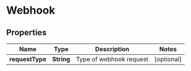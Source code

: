 

# Webhook


## Properties

Name | Type | Description | Notes
------------ | ------------- | ------------- | -------------
**requestType** | **String** | Type of webhook request |  [optional]



